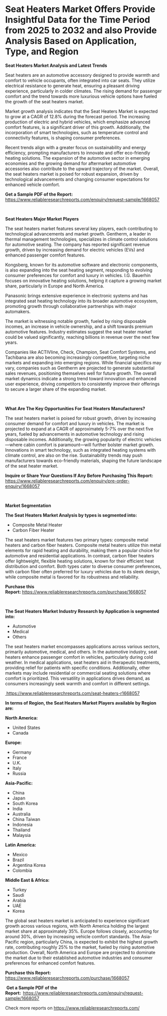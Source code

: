 <p><h1>Seat Heaters Market Offers Provide Insightful Data for the Time Period from 2025 to 2032 and also Provide Analysis Based on Application, Type, and Region</h1></p><p><strong>Seat Heaters Market Analysis and Latest Trends</strong></p>
<p><p>Seat heaters are an automotive accessory designed to provide warmth and comfort to vehicle occupants, often integrated into car seats. They utilize electrical resistance to generate heat, ensuring a pleasant driving experience, particularly in colder climates. The rising demand for passenger comfort and the trend towards more luxurious vehicle options have fueled the growth of the seat heaters market.</p><p>Market growth analysis indicates that the Seat Heaters Market is expected to grow at a CAGR of 12.8% during the forecast period. The increasing production of electric and hybrid vehicles, which emphasize advanced comfort features, is a significant driver of this growth. Additionally, the incorporation of smart technologies, such as temperature control and connectivity features, is shaping consumer preferences.</p><p>Recent trends align with a greater focus on sustainability and energy efficiency, prompting manufacturers to innovate and offer eco-friendly heating solutions. The expansion of the automotive sector in emerging economies and the growing demand for aftermarket automotive accessories also contribute to the upward trajectory of the market. Overall, the seat heaters market is poised for robust expansion, driven by technological advancements and changing consumer expectations for enhanced vehicle comfort.</p></p>
<p><strong>Get a Sample PDF of the Report:&nbsp;</strong> <a href="https://www.reliableresearchreports.com/enquiry/request-sample/1668057?utm_campaign=2788&utm_medium=2&utm_source=Github&utm_content=ia&utm_term=06032025&utm_id=seat-heaters">https://www.reliableresearchreports.com/enquiry/request-sample/1668057</a></p>
<p>&nbsp;</p>
<p><strong>Seat Heaters Major Market Players</strong></p>
<p><p>The seat heaters market features several key players, each contributing to technological advancements and market growth. Gentherm, a leader in thermal management technologies, specializes in climate control solutions for automotive seating. The company has reported significant revenue growth, driven by increasing demand for electric vehicles (EVs) and enhanced passenger comfort features. </p><p>Kongsberg, known for its automotive software and electronic components, is also expanding into the seat heating segment, responding to evolving consumer preferences for comfort and luxury in vehicles. I.G. Bauerhin focuses on innovative heating solutions, helping it capture a growing market share, particularly in Europe and North America.</p><p>Panasonic brings extensive experience in electronic systems and has integrated seat heating technology into its broader automotive ecosystem, promoting growth through collaborative partnerships with major automakers.</p><p>The market is witnessing notable growth, fueled by rising disposable incomes, an increase in vehicle ownership, and a shift towards premium automotive features. Industry estimates suggest the seat heater market could be valued significantly, reaching billions in revenue over the next few years.</p><p>Companies like ACTIVline, Check, Champion, Seat Comfort Systems, and Tachibana are also becoming increasingly competitive, targeting niche markets and expanding into emerging regions. While financial specifics may vary, companies such as Gentherm are projected to generate substantial sales revenues, positioning themselves well for future growth. The overall market dynamics indicate a strong trend toward innovation and enhanced user experience, driving competitors to consistently improve their offerings to secure a larger share of the expanding market.</p></p>
<p>&nbsp;</p>
<p><strong>What Are The Key Opportunities For Seat Heaters Manufacturers?</strong></p>
<p><p>The seat heaters market is poised for robust growth, driven by increasing consumer demand for comfort and luxury in vehicles. The market is projected to expand at a CAGR of approximately 5-7% over the next five years, fueled by advancements in automotive technology and rising disposable incomes. Additionally, the growing popularity of electric vehicles—where cabin comfort is paramount—will further bolster market growth. Innovations in smart technology, such as integrated heating systems with climate control, are also on the rise. Sustainability trends may push manufacturers towards eco-friendly materials, shaping the future landscape of the seat heater market.</p></p>
<p><strong>Inquire or Share Your Questions If Any Before Purchasing This Report:</strong> <a href="https://www.reliableresearchreports.com/enquiry/pre-order-enquiry/1668057?utm_campaign=2788&utm_medium=2&utm_source=Github&utm_content=ia&utm_term=06032025&utm_id=seat-heaters">https://www.reliableresearchreports.com/enquiry/pre-order-enquiry/1668057</a></p>
<p>&nbsp;</p>
<p><strong>Market Segmentation</strong></p>
<p><strong>The Seat Heaters Market Analysis by types is segmented into:</strong></p>
<p><ul><li>Composite Metal Heater</li><li>Carbon Fiber Heater</li></ul></p>
<p><p>The seat heaters market features two primary types: composite metal heaters and carbon fiber heaters. Composite metal heaters utilize thin metal elements for rapid heating and durability, making them a popular choice for automotive and residential applications. In contrast, carbon fiber heaters offer lightweight, flexible heating solutions, known for their efficient heat distribution and comfort. Both types cater to diverse consumer preferences, with carbon fiber often preferred for luxury vehicles due to its sleek design, while composite metal is favored for its robustness and reliability.</p></p>
<p><strong>Purchase this Report:&nbsp;</strong><a href="https://www.reliableresearchreports.com/purchase/1668057?utm_campaign=2788&utm_medium=2&utm_source=Github&utm_content=ia&utm_term=06032025&utm_id=seat-heaters">https://www.reliableresearchreports.com/purchase/1668057</a></p>
<p>&nbsp;</p>
<p><strong>The Seat Heaters Market Industry Research by Application is segmented into:</strong></p>
<p><ul><li>Automotive</li><li>Medical</li><li>Others</li></ul></p>
<p><p>The seat heaters market encompasses applications across various sectors, primarily automotive, medical, and others. In the automotive industry, seat heaters enhance passenger comfort in vehicles, particularly during cold weather. In medical applications, seat heaters aid in therapeutic treatments, providing relief for patients with specific conditions. Additionally, other markets may include residential or commercial seating solutions where comfort is prioritized. This versatility in applications drives demand, as consumers increasingly seek warmth and comfort in different settings.</p></p>
<p><a href="https://www.reliableresearchreports.com/seat-heaters-r1668057?utm_campaign=2788&utm_medium=2&utm_source=Github&utm_content=ia&utm_term=06032025&utm_id=seat-heaters">&nbsp;https://www.reliableresearchreports.com/seat-heaters-r1668057</a></p>
<p><strong>In terms of Region, the Seat Heaters Market Players available by Region are:</strong></p>
<p>
    <p> <strong> North America: </strong>
        <ul>
            <li>United States</li>
            <li>Canada</li>
        </ul>
        </p> 
    <p> <strong> Europe: </strong>
        <ul>
            <li>Germany</li>
            <li>France</li>
            <li>U.K.</li>
            <li>Italy</li>
            <li>Russia</li>
        </ul>
        </p> 
    <p> <strong> Asia-Pacific: </strong>
        <ul>
            <li>China</li>
            <li>Japan</li>
            <li>South Korea</li>
            <li>India</li>
            <li>Australia</li>
            <li>China Taiwan</li>
            <li>Indonesia</li>
            <li>Thailand</li>
            <li>Malaysia</li>
        </ul>
        </p> 
    <p> <strong> Latin America: </strong>
        <ul>
            <li>Mexico</li>
            <li>Brazil</li>
            <li>Argentina Korea</li>
            <li>Colombia</li>
        </ul>
        </p> 
    <p> <strong> Middle East & Africa: </strong>
        <ul>
            <li>Turkey</li>
            <li>Saudi</li>
            <li>Arabia</li>
            <li>UAE</li>
            <li>Korea</li>
        </ul>
    </p>
    </p>
<p><p>The global seat heaters market is anticipated to experience significant growth across various regions, with North America holding the largest market share at approximately 35%. Europe follows closely, accounting for around 30%, driven by increasing vehicle comfort standards. The Asia-Pacific region, particularly China, is expected to exhibit the highest growth rate, contributing roughly 25% to the market, fueled by rising automotive production. Overall, North America and Europe are projected to dominate the market due to their established automotive industries and consumer preferences for enhanced comfort features.</p></p>
<p><strong>Purchase this Report: </strong><a href="https://www.reliableresearchreports.com/purchase/1668057?utm_campaign=2788&utm_medium=2&utm_source=Github&utm_content=ia&utm_term=06032025&utm_id=seat-heaters">https://www.reliableresearchreports.com/purchase/1668057</a></p>
<p>&nbsp;<strong>Get a Sample PDF of the Report:&nbsp;&nbsp;</strong><a href="https://www.reliableresearchreports.com/enquiry/request-sample/1668057?utm_campaign=2788&utm_medium=2&utm_source=Github&utm_content=ia&utm_term=06032025&utm_id=seat-heaters">https://www.reliableresearchreports.com/enquiry/request-sample/1668057</a></p>
<p><strong></strong></p>
<p>Check more reports on <a href="https://www.reliableresearchreports.com/?utm_campaign=2788&utm_medium=2&utm_source=Github&utm_content=ia&utm_term=06032025&utm_id=seat-heaters">https://www.reliableresearchreports.com/</a></p>
